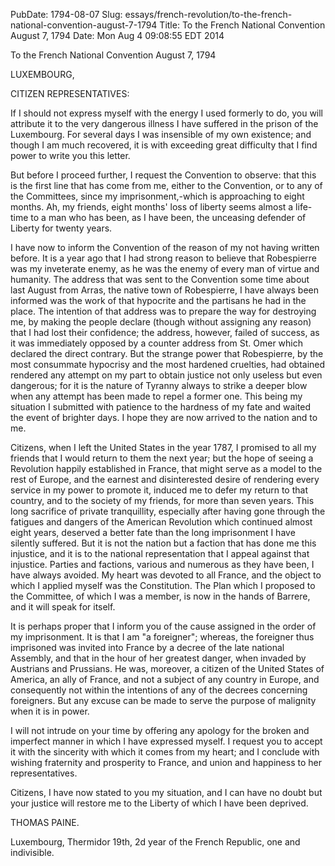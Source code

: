 PubDate: 1794-08-07
Slug: essays/french-revolution/to-the-french-national-convention-august-7-1794
Title: To the French National Convention August 7, 1794
Date: Mon Aug  4 09:08:55 EDT 2014

   To the French National Convention August 7, 1794

   LUXEMBOURG,

   CITIZEN REPRESENTATIVES:

   If I should not express myself with the energy I used formerly to do, you
   will attribute it to the very dangerous illness I have suffered in the
   prison of the Luxembourg. For several days I was insensible of my own
   existence; and though I am much recovered, it is with exceeding great
   difficulty that I find power to write you this letter.

   But before I proceed further, I request the Convention to observe: that
   this is the first line that has come from me, either to the Convention, or
   to any of the Committees, since my imprisonment,-which is approaching to
   eight months. Ah, my friends, eight months' loss of liberty seems almost a
   life-time to a man who has been, as I have been, the unceasing defender of
   Liberty for twenty years.

   I have now to inform the Convention of the reason of my not having written
   before. It is a year ago that I had strong reason to believe that
   Robespierre was my inveterate enemy, as he was the enemy of every man of
   virtue and humanity. The address that was sent to the Convention some time
   about last August from Arras, the native town of Robespierre, I have
   always been informed was the work of that hypocrite and the partisans he
   had in the place. The intention of that address was to prepare the way for
   destroying me, by making the people declare (though without assigning any
   reason) that I had lost their confidence; the address, however, failed of
   success, as it was immediately opposed by a counter address from St. Omer
   which declared the direct contrary. But the strange power that
   Robespierre, by the most consummate hypocrisy and the most hardened
   cruelties, had obtained rendered any attempt on my part to obtain justice
   not only useless but even dangerous; for it is the nature of Tyranny
   always to strike a deeper blow when any attempt has been made to repel a
   former one. This being my situation I submitted with patience to the
   hardness of my fate and waited the event of brighter days. I hope they are
   now arrived to the nation and to me.

   Citizens, when I left the United States in the year 1787, I promised to
   all my friends that I would return to them the next year; but the hope of
   seeing a Revolution happily established in France, that might serve as a
   model to the rest of Europe, and the earnest and disinterested desire of
   rendering every service in my power to promote it, induced me to defer my
   return to that country, and to the society of my friends, for more than
   seven years. This long sacrifice of private tranquillity, especially after
   having gone through the fatigues and dangers of the American Revolution
   which continued almost eight years, deserved a better fate than the long
   imprisonment I have silently suffered. But it is not the nation but a
   faction that has done me this injustice, and it is to the national
   representation that I appeal against that injustice. Parties and factions,
   various and numerous as they have been, I have always avoided. My heart
   was devoted to all France, and the object to which I applied myself was
   the Constitution. The Plan which I proposed to the Committee, of which I
   was a member, is now in the hands of Barrere, and it will speak for
   itself.

   It is perhaps proper that I inform you of the cause assigned in the order
   of my imprisonment. It is that I am "a foreigner"; whereas, the foreigner
   thus imprisoned was invited into France by a decree of the late national
   Assembly, and that in the hour of her greatest danger, when invaded by
   Austrians and Prussians. He was, moreover, a citizen of the United States
   of America, an ally of France, and not a subject of any country in Europe,
   and consequently not within the intentions of any of the decrees
   concerning foreigners. But any excuse can be made to serve the purpose of
   malignity when it is in power.

   I will not intrude on your time by offering any apology for the broken and
   imperfect manner in which I have expressed myself. I request you to accept
   it with the sincerity with which it comes from my heart; and I conclude
   with wishing fraternity and prosperity to France, and union and happiness
   to her representatives.

   Citizens, I have now stated to you my situation, and I can have no doubt
   but your justice will restore me to the Liberty of which I have been
   deprived.

   THOMAS PAINE.

   Luxembourg, Thermidor 19th, 2d year of the French Republic, one and
   indivisible.

    
